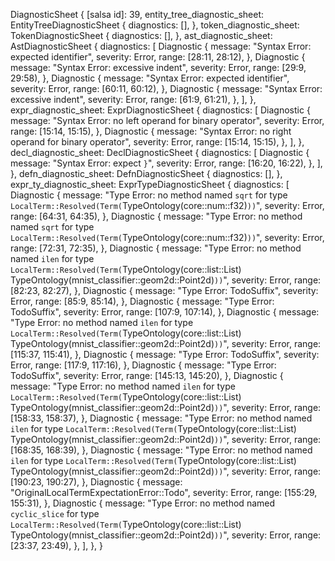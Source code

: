 DiagnosticSheet {
    [salsa id]: 39,
    entity_tree_diagnostic_sheet: EntityTreeDiagnosticSheet {
        diagnostics: [],
    },
    token_diagnostic_sheet: TokenDiagnosticSheet {
        diagnostics: [],
    },
    ast_diagnostic_sheet: AstDiagnosticSheet {
        diagnostics: [
            Diagnostic {
                message: "Syntax Error: expected identifier",
                severity: Error,
                range: [28:11, 28:12),
            },
            Diagnostic {
                message: "Syntax Error: excessive indent",
                severity: Error,
                range: [29:9, 29:58),
            },
            Diagnostic {
                message: "Syntax Error: expected identifier",
                severity: Error,
                range: [60:11, 60:12),
            },
            Diagnostic {
                message: "Syntax Error: excessive indent",
                severity: Error,
                range: [61:9, 61:21),
            },
        ],
    },
    expr_diagnostic_sheet: ExprDiagnosticSheet {
        diagnostics: [
            Diagnostic {
                message: "Syntax Error: no left operand for binary operator",
                severity: Error,
                range: [15:14, 15:15),
            },
            Diagnostic {
                message: "Syntax Error: no right operand for binary operator",
                severity: Error,
                range: [15:14, 15:15),
            },
        ],
    },
    decl_diagnostic_sheet: DeclDiagnosticSheet {
        diagnostics: [
            Diagnostic {
                message: "Syntax Error: expect `}`",
                severity: Error,
                range: [16:20, 16:22),
            },
        ],
    },
    defn_diagnostic_sheet: DefnDiagnosticSheet {
        diagnostics: [],
    },
    expr_ty_diagnostic_sheet: ExprTypeDiagnosticSheet {
        diagnostics: [
            Diagnostic {
                message: "Type Error: no method named `sqrt` for type `LocalTerm::Resolved(Term(`TypeOntology(core::num::f32)`))`",
                severity: Error,
                range: [64:31, 64:35),
            },
            Diagnostic {
                message: "Type Error: no method named `sqrt` for type `LocalTerm::Resolved(Term(`TypeOntology(core::num::f32)`))`",
                severity: Error,
                range: [72:31, 72:35),
            },
            Diagnostic {
                message: "Type Error: no method named `ilen` for type `LocalTerm::Resolved(Term(`TypeOntology(core::list::List) TypeOntology(mnist_classifier::geom2d::Point2d)`))`",
                severity: Error,
                range: [82:23, 82:27),
            },
            Diagnostic {
                message: "Type Error: TodoSuffix",
                severity: Error,
                range: [85:9, 85:14),
            },
            Diagnostic {
                message: "Type Error: TodoSuffix",
                severity: Error,
                range: [107:9, 107:14),
            },
            Diagnostic {
                message: "Type Error: no method named `ilen` for type `LocalTerm::Resolved(Term(`TypeOntology(core::list::List) TypeOntology(mnist_classifier::geom2d::Point2d)`))`",
                severity: Error,
                range: [115:37, 115:41),
            },
            Diagnostic {
                message: "Type Error: TodoSuffix",
                severity: Error,
                range: [117:9, 117:16),
            },
            Diagnostic {
                message: "Type Error: TodoSuffix",
                severity: Error,
                range: [145:13, 145:20),
            },
            Diagnostic {
                message: "Type Error: no method named `ilen` for type `LocalTerm::Resolved(Term(`TypeOntology(core::list::List) TypeOntology(mnist_classifier::geom2d::Point2d)`))`",
                severity: Error,
                range: [158:33, 158:37),
            },
            Diagnostic {
                message: "Type Error: no method named `ilen` for type `LocalTerm::Resolved(Term(`TypeOntology(core::list::List) TypeOntology(mnist_classifier::geom2d::Point2d)`))`",
                severity: Error,
                range: [168:35, 168:39),
            },
            Diagnostic {
                message: "Type Error: no method named `ilen` for type `LocalTerm::Resolved(Term(`TypeOntology(core::list::List) TypeOntology(mnist_classifier::geom2d::Point2d)`))`",
                severity: Error,
                range: [190:23, 190:27),
            },
            Diagnostic {
                message: "OriginalLocalTermExpectationError::Todo",
                severity: Error,
                range: [155:29, 155:31),
            },
            Diagnostic {
                message: "Type Error: no method named `cyclic_slice` for type `LocalTerm::Resolved(Term(`TypeOntology(core::list::List) TypeOntology(mnist_classifier::geom2d::Point2d)`))`",
                severity: Error,
                range: [23:37, 23:49),
            },
        ],
    },
}